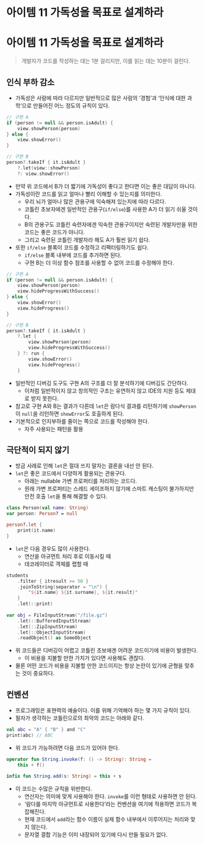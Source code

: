 # 아이템 11 가독성을 목표로 설계하라

# 아이템 11 가독성을 목표로 설계하라

> 개발자가 코드를 작성하는 데는 1분 걸리지만, 이를 읽는 데는 10분이 걸린다.
>

## 인식 부하 감소

- 가독성은 사람에 따라 다르지만 일반적으로 많은 사람의 ‘경험’과 ‘인식에 대한 과학’으로 만들어진 어느 정도의 규칙이 있다.

```kotlin
// 구현 A
if (person != null && person.isAdult) {
	view.showPerson(person)
} else {
	view.showError()
}

// 구현 B
person?.takeIf { it.isAdult }
	?.let(view::showPerson)
	?: view.showError()
```

- 만약 위 코드에서 B가 더 짧기에 가독성이 좋다고 한다면 이는 좋은 대답이 아니다.
- 가독성이란 코드를 읽고 얼마나 빨리 이해할 수 있는지를 의미한다.
    - 우리 뇌가 얼마나 많은 관용구에 익숙해져 있는지에 따라 다르다.
    - 코틀린 초보자에겐 일반적인 관용구(`if/else`)를 사용한 A가 더 읽기 쉬울 것이다.
    - B의 관용구도 코틀린 숙련자에겐 익숙한 관용구이지만 숙련된 개발자만을 위한 코드는 좋은 코드가 아니다.
    - 그리고 숙련된 코틀린 개발자라 해도 A가 훨씬 읽기 쉽다.
- 또한 `if/else` 블록이 코드를 수정하고 리팩터링하기도 쉽다.
    - `if/else` 블록 내부에 코드를 추가하면 된다.
    - 구현 B는 더 이상 함수 참조를 사용할 수 없어 코드를 수정해야 한다.

```kotlin
// 구현 A
if (person != null && person.isAdult) {
	view.showPerson(person)
	view.hideProgressWithSuccess()
} else {
	view.showError()
	view.hideProgress()
}

// 구현 B
person?.takeIf { it.isAdult }
	?.let {
		view.showPerson(person)
		view.hideProgressWithSuccess()
	} ?: run {
		view.showError()
		view.hideProgress()
	}
```

- 일반적인 디버깅 도구도 구현 A의 구조를 더 잘 분석하기에 디버깅도 간단하다.
    - 이처럼 일반적이지 않고 창의적인 구조는 유연하지 않고 IDE의 지원 등도 제대로 받지 못한다.
- 참고로 구현 A와 B는 결과가 다른데 `let`은 람다식 결과를 리턴하기에 `showPerson`이 `null`을 리턴하면 `showError`도 호출하게 된다.
- 기본적으로 인지부하를 줄이는 쪽으로 코드를 작성해야 한다.
    - 자주 사용되는 패턴을 활용

## 극단적이 되지 않기

- 방금 사례로 인해 `let`은 절대 쓰지 말자는 결론을 내선 안 된다.
- `let`은 좋은 코드에서 다양하게 활용되는 관용구다.
    - 아래는 nullable 가변 프로퍼티를 처리하는 코드다.
    - 원래 가변 프로퍼티는 스레드 세이프하지 않기에 스마트 캐스팅이 불가하지만 안전 호출 `let`을 통해 해결할 수 있다.

```kotlin
class Person(val name: String)
var person: Person? = null

person?.let {
	print(it.name)
}
```

- `let`은 다음 경우도 많이 사용한다.
    - 연산을 아규먼트 처리 후로 이동시킬 때
    - 데코레이터로 객체를 랩할 때

```kotlin
students
	.filter { itresult >= 50 }
	.joinToString(separator = "\n") { 
		"${it.name} ${it.surname}, ${it.result}"
	}
	.let(::print)
	
var obj = FileInputStream("/file.gz")
	.let(::BufferedInputStream)
	.let(::ZipInputStream)
	.let(::ObjectInputStream)
	.readObject() as SomeObject
```

- 위 코드들은 디버깅이 어렵고 코틀린 초보에겐 어려운 코드이기에 비용이 발생한다.
    - 이 비용을 지불할 만한 가치가 있다면 사용해도 괜찮다.
- 물론 어떤 코드가 비용을 지불할 만한 코드이지는 항상 논란이 있기에 균형을 맞추는 것이 중요하다.

## 컨벤션

- 프로그래밍은 표현력의 예술이다. 이를 위해 기억해야 하는 몇 가지 규칙이 있다.
- 필자가 생각하는 코틀린으로의 최악의 코드는 아래와 같다.

```kotlin
val abc = "A" { "B" } and "C"
print(abc) // ABC
```

- 위 코드가 가능하려면 다음 코드가 있어야 한다.

```kotlin
operator fun String.invoke(f: () -> String): String = 
	this + f()
	
infix fun String.add(s: String) = this + s
```

- 이 코드는 수많은 규칙을 위반한다.
    - 연산자는 의미에 맞게 사용해야 한다. `invoke`를 이런 형태로 사용하면 안 된다.
    - ‘람다를 마지막 아규먼트로 사용한다’라는 컨벤션을 여기에 적용하면 코드가 복잡해진다.
    - 현재 코드에서 `add`라는 함수 이름이 실제 함수 내부에서 이루어지는 처리와 맞지 않는다.
    - 문자열 결합 기능은 이미 내장되어 있기에 다시 만들 필요가 없다.
